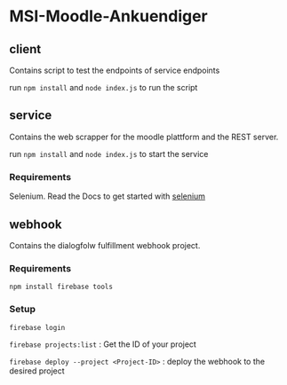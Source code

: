 # MSI-Moodle-Ankuendiger

## client
Contains script to test the endpoints of service endpoints

run `npm install` and `node index.js` to run the script

## service
Contains the web scrapper for the moodle plattform and the REST server.

run `npm install` and `node index.js` to start the service

### Requirements
Selenium. Read the Docs to get started with [selenium](https://www.selenium.dev/)

## webhook
Contains the dialogfolw fulfillment webhook project.

### Requirements
`npm install firebase tools`

### Setup
`firebase login`

`firebase projects:list` : Get the ID of your project

`firebase deploy --project <Project-ID>` : deploy the webhook to the desired project